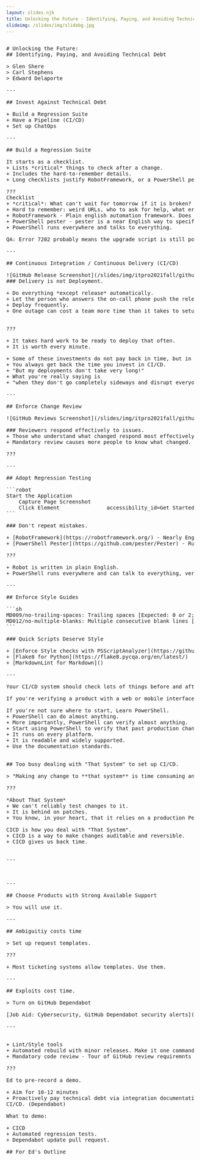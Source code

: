 ```yaml
---
layout: slides.njk
title: Unlocking the Future - Identifying, Paying, and Avoiding Technical Debt - Edward Delaporte
slideimg: /slides/img/slidebg.jpg
---
```


<pre>

# Unlocking the Future:
## Identifying, Paying, and Avoiding Technical Debt

> Glen Shere
> Carl Stephens
> Edward Delaporte

---

## Invest Against Technical Debt

+ Build a Regression Suite
+ Have a Pipeline (CI/CD)
+ Set up ChatOps

---

## Build a Regression Suite

It starts as a checklist.
+ Lists *critical* things to check after a change.
+ Includes the hard-to-remember details.
+ Long checklists justify RobotFramework, or a PowerShell pester suite.

???
Checklist
+ *critical*: What can't wait for tomorrow if it is broken?
+ Hard to remember: weird URLs, who to ask for help, what error code 7202 means.
+ RobotFramework - Plain english automation framework. Does web, which is usually what you need.
+ PowerShell pester - pester is a near English way to specify tests in PowerShell.
+ PowerShell runs everywhere and talks to everything.

QA: Error 7202 probably means the upgrade script is still pointed at the DEV database server.

---

## Continuous Integration / Continuous Delivery (CI/CD)

![GitHub Release Screenshot](/slides/img/itpro2021fall/github_release.PNG)
### Delivery is not Deployment.

+ Do everything *except release* automatically.
+ Let the person who answers the on-call phone push the release button.
+ Deploy frequently.
+ One outage can cost a team more time than it takes to setup CI/CD.


???

+ It takes hard work to be ready to deploy that often.
+ It is worth every minute.

+ Some of these investments do not pay back in time, but in better outcomes.
+ You always get back the time you invest in CI/CD.
+ "But my deployments don't take very long!" 
+ What you're really saying is 
+ "when they don't go completely sideways and disrupt everyone's work for hours or days."

---

## Enforce Change Review

![GitHub Reviews Screenshot](/slides/img/itpro2021fall/github_reviewers.PNG)

### Reviewers respond effectively to issues.
+ Those who understand what changed respond most effectively to issues.
+ Mandatory review causes more people to know what changed.

???

---

## Adopt Regression Testing

```robot
Start the Application
    Capture Page Screenshot     
    Click Element               accessibility_id=Get Started
```

### Don't repeat mistakes.

+ [RobotFramework](https://robotframework.org/) - Nearly English syntax.
+ [PowerShell Pester](https://github.com/pester/Pester) - Runs anywhere, talks to everything.

???

+ Robot is written in plain English.
+ PowerShell runs everywhere and can talk to everything, very readable.

---

## Enforce Style Guides 

```sh
MD009/no-trailing-spaces: Trailing spaces [Expected: 0 or 2; Actual: 1]
MD012/no-multiple-blanks: Multiple consecutive blank lines [Expected: 1; Actual: 2]
```

### Quick Scripts Deserve Style

+ [Enforce Style checks with PSScriptAnalyzer](https://github.com/PowerShell/PSScriptAnalyzer)
+ [Flake8 for Python](https://flake8.pycqa.org/en/latest/)
+ [MarkdownLint for Markdown]()

---

Your CI/CD system should check lots of things before and after each production change.

If you're verifying a product with a web or mobile interface, learn RobotFramework.

If you're not sure where to start, Learn PowerShell.
+ PowerShell can do almost anything.
+ More importantly, PowerShell can verify almost anything.
+ Start using PowerShell to verify that past production change mistakes don't happen again.
+ It runs on every platform.
+ It is readable and widely supported.
+ Use the documentation standards.


## Too busy dealing with "That System" to set up CI/CD.

> "Making any change to **that system** is time consuming and dangerous."

???

*About That System*
+ We can't reliably test changes to it.
+ It is behind on patches.
+ You know, in your heart, that it relies on a production Perl script everyone has forgotten.

CICD is how you deal with "That System".
+ CICD is a way to make changes auditable and reversible.
+ CICD gives us back time.


---



---

## Choose Products with Strong Available Support

> You will use it.

---

## Ambiguitiy costs time

> Set up request templates.

???

+ Most ticketing systems allow templates. Use them.

---

## Exploits cost time.

> Turn on GitHub Dependabot

[Job Aid: Cybersecurity, GitHub Dependabot security alerts](https://answers.uillinois.edu/illinois/110071)

---


+ Lint/Style tools
+ Automated rebuild with minor releases. Make it one command, or make it automated.
+ Mandatory code review - Tour of GitHub review requiremnts and branch protections here.

???

Ed to pre-record a demo.

+ Aim for 10-12 minutes
+ Proactively pay technical debt via integration documentation, test suites, regression,
CI/CD. (Dependabot)

What to demo:

+ CICD
+ Automated regression tests.
+ Dependabot update pull request.

## For Ed's Outline


</pre>
